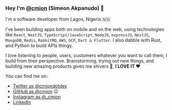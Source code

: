### Hey I'm [@cmion](https://github.com/cmion) (Simeon Akpanudo) 👋


I'm a software developer from Lagos, Nigeria 🇳🇬

I've been building apps both on mobile and on the web, using technologies like `React`, `NextJS`, `TypeScript/JavaScript`, `NodeJS`, `expressJS`, `NestJS`, `MongoDB`, `Redis`, `RabbitMQ`, `AWS`, `GCP`, `Dart & Flutter`. I also dabble with Rust, and Python to build APIs thingy.

I love listening to people, users, customers whatever you want to call them, I build from their perspective. Brainstorming, trying out new things, and building new amazing products gives me shivers 🥶, **I LOVE IT ❤️**



You can find me on:

- [Twitter as @cmiondotdev](https://twitter.com/cmiondotdev)
- [GitHub as @cmion](https://github.com/cmion) 😉
- [Instagram as @_cmion](https://www.instagram.com/_cmion/) 
- [LinkedIn](https://linkedin.com/in/simeon-akpanudo)

<!-- **Cmion/cmion** is a ✨ _special_ ✨ repository because its `README.md` (this file) appears on your GitHub profile. -->

<!-- Here are some ideas to get you started: -->

<!-- - 🔭 I’m currently working on ...
- 🌱 I’m currently learning ...
- 👯 I’m looking to collaborate on ...
- 🤔 I’m looking for help with ...
- 💬 Ask me about ...
- 📫 How to reach me: ...
- 😄 Pronouns: ...
- ⚡ Fun fact: ... -->

<!-- <img align="center" src="https://github-readme-stats.vercel.app/api/top-langs/?username=cmion&theme=radical" /> -->
<!-- [![Cmions's github stats](https://github-readme-stats.vercel.app/api?username=cmion)](https://github.com/cmion/github-readme-stats) -->
<!-- ![Cmions's github collaborations](https://github-readme-stats.vercel.app/api?username=cmion&count_private=true) -->

